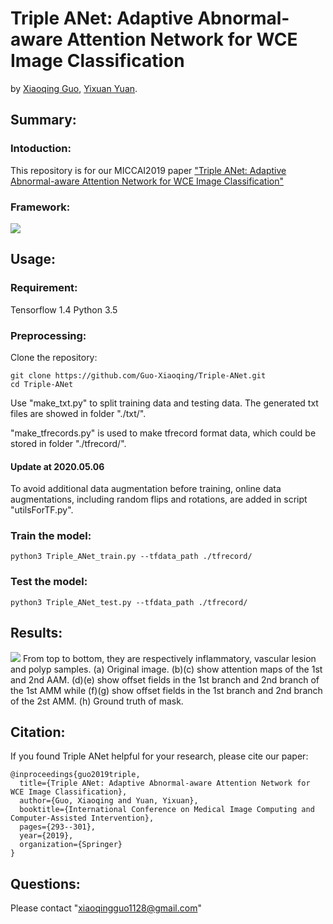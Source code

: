 # Triple ANet: Adaptive Abnormal-aware Attention Network for WCE Image Classification

by [Xiaoqing Guo](https://guo-xiaoqing.github.io/), [Yixuan Yuan](http://www.ee.cityu.edu.hk/~yxyuan/people/people.htm).

## Summary:
### Intoduction:
This repository is for our MICCAI2019 paper ["Triple ANet: Adaptive Abnormal-aware Attention Network for WCE Image Classification"](https://link.springer.com/content/pdf/10.1007%2F978-3-030-32239-7_33.pdf)
### Framework:
![](https://github.com/Guo-Xiaoqing/Triple-ANet/raw/master/framework.png)

## Usage:
### Requirement:
Tensorflow 1.4
Python 3.5

### Preprocessing:
Clone the repository:
```
git clone https://github.com/Guo-Xiaoqing/Triple-ANet.git
cd Triple-ANet
```
Use "make_txt.py" to split training data and testing data. The generated txt files are showed in folder "./txt/".

"make_tfrecords.py" is used to make tfrecord format data, which could be stored in folder "./tfrecord/".

#### Update at 2020.05.06
To avoid additional data augmentation before training, online data augmentations, including random flips and rotations, are added in script "utilsForTF.py".

### Train the model: 
```
python3 Triple_ANet_train.py --tfdata_path ./tfrecord/
```

### Test the model: 
```
python3 Triple_ANet_test.py --tfdata_path ./tfrecord/
```
## Results:
![](https://github.com/Guo-Xiaoqing/Triple-ANet/raw/master/result.png)
From top to bottom, they are respectively inflammatory, vascular lesion and polyp samples. (a) Original image. (b)(c) show attention maps of the 1st and 2nd AAM. (d)(e) show offset fields in the 1st branch and 2nd branch of the 1st AMM while (f)(g) show offset fields in the 1st branch and 2nd branch of the 2st AMM. (h) Ground truth of mask.

## Citation:
If you found Triple ANet helpful for your research, please cite our paper:
```
@inproceedings{guo2019triple,
  title={Triple ANet: Adaptive Abnormal-aware Attention Network for WCE Image Classification},
  author={Guo, Xiaoqing and Yuan, Yixuan},
  booktitle={International Conference on Medical Image Computing and Computer-Assisted Intervention},
  pages={293--301},
  year={2019},
  organization={Springer}
}
```

## Questions:
Please contact "xiaoqingguo1128@gmail.com" 
